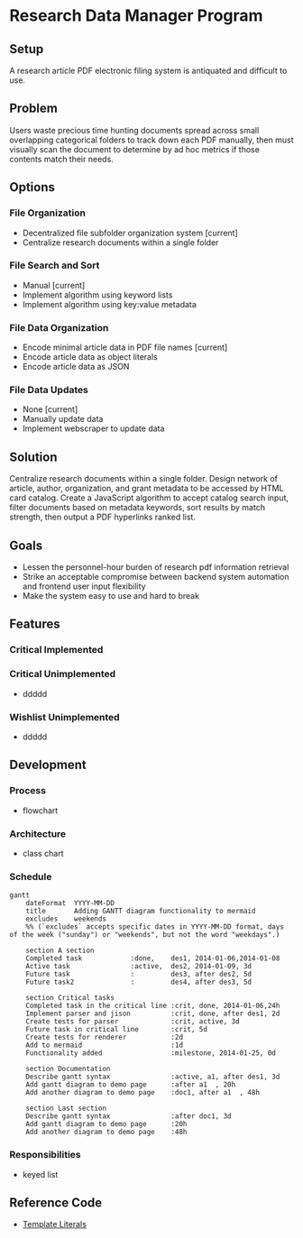 # Research Data Manager Program
## Setup
A research article PDF electronic filing system is antiquated and difficult to use.
## Problem
Users waste precious time hunting documents spread across small overlapping categorical folders to track down each PDF manually, then must visually scan the document to determine by ad hoc metrics if those contents match their needs.
## Options
### File Organization
- Decentralized file subfolder organization system [current]
- Centralize research documents within a single folder
### File Search and Sort
- Manual [current]
- Implement algorithm using keyword lists
- Implement algorithm using key:value metadata
### File Data Organization
- Encode minimal article data in PDF file names [current]
- Encode article data as object literals
- Encode article data as JSON 
### File Data Updates
- None [current]
- Manually update data
- Implement webscraper to update data
## Solution
Centralize research documents within a single folder. Design network of article, author, organization, and grant metadata to be accessed by HTML card catalog. Create a JavaScript algorithm to accept catalog search input, filter documents based on metadata 	keywords, sort results by match strength, then output a PDF hyperlinks ranked list.
## Goals
- Lessen the personnel-hour burden of research pdf information retrieval
- Strike an acceptable compromise between backend system automation and frontend user input flexibility
- Make the system easy to use and hard to break
## Features
### Critical Implemented
### Critical Unimplemented
- ddddd
### Wishlist Unimplemented
- ddddd
## Development
### Process
- flowchart
### Architecture
- class chart
### Schedule
```mermaid
gantt
    dateFormat  YYYY-MM-DD
    title       Adding GANTT diagram functionality to mermaid
    excludes    weekends
    %% (`excludes` accepts specific dates in YYYY-MM-DD format, days of the week ("sunday") or "weekends", but not the word "weekdays".)

    section A section
    Completed task            :done,    des1, 2014-01-06,2014-01-08
    Active task               :active,  des2, 2014-01-09, 3d
    Future task               :         des3, after des2, 5d
    Future task2              :         des4, after des3, 5d

    section Critical tasks
    Completed task in the critical line :crit, done, 2014-01-06,24h
    Implement parser and jison          :crit, done, after des1, 2d
    Create tests for parser             :crit, active, 3d
    Future task in critical line        :crit, 5d
    Create tests for renderer           :2d
    Add to mermaid                      :1d
    Functionality added                 :milestone, 2014-01-25, 0d

    section Documentation
    Describe gantt syntax               :active, a1, after des1, 3d
    Add gantt diagram to demo page      :after a1  , 20h
    Add another diagram to demo page    :doc1, after a1  , 48h

    section Last section
    Describe gantt syntax               :after doc1, 3d
    Add gantt diagram to demo page      :20h
    Add another diagram to demo page    :48h
```
### Responsibilities
- keyed list

## Reference Code
- [Template Literals](https://www.youtube.com/watch?v=DG4obitDvUA&t=2069s)
